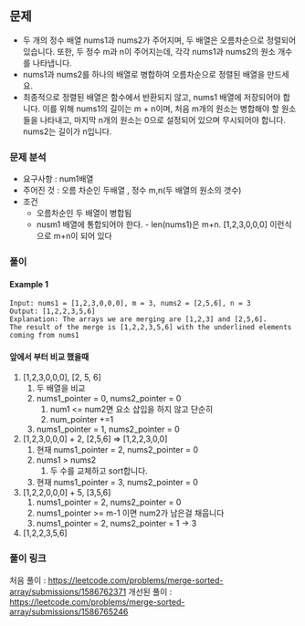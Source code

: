 ## 문제

- 두 개의 정수 배열 nums1과 nums2가 주어지며, 두 배열은 오름차순으로 정렬되어 있습니다. 또한, 두 정수 m과 n이 주어지는데, 각각 nums1과 nums2의 원소 개수를 나타냅니다.
- nums1과 nums2를 하나의 배열로 병합하여 오름차순으로 정렬된 배열을 만드세요.
- 최종적으로 정렬된 배열은 함수에서 반환되지 않고, nums1 배열에 저장되어야 합니다. 이를 위해 nums1의 길이는 m + n이며, 처음 m개의 원소는 병합해야 할 원소들을 나타내고, 마지막 n개의 원소는
  0으로 설정되어 있으며 무시되어야 합니다. nums2는 길이가 n입니다.

### 문제 분석

- 요구사항 : num1배열
- 주어진 것 : 오름 차순인 두배열 , 정수 m,n(두 배열의 원소의 갯수)
- 조건
    - 오름차순인 두 배열이 병합됨
    - nusm1 배열에 통합되어야 한다. - len(nums1)은 m+n. [1,2,3,0,0,0] 이런식으로 m+n이 되어 있다

### 풀이

#### Example 1

~~~text
Input: nums1 = [1,2,3,0,0,0], m = 3, nums2 = [2,5,6], n = 3
Output: [1,2,2,3,5,6]
Explanation: The arrays we are merging are [1,2,3] and [2,5,6].
The result of the merge is [1,2,2,3,5,6] with the underlined elements coming from nums1
~~~

#### 앞에서 부터 비교 했을때
1. [1,2,3,0,0,0], [2, 5, 6]
    1. 두 배열을 비교
    2. nums1_pointer = 0, nums2_pointer = 0
        1. num1 <= num2면 요소 삽입을 하지 않고 단순히
        2. num_pointer +=1
    3. nums1_pointer = 1, nums2_pointer = 0
2. [1,2,3,0,0,0] + 2, [2,5,6] => [1,2,2,3,0,0]
    1. 현재 nums1_pointer = 2, nums2_pointer = 0
    2. nums1 > nums2
        1. 두 수를 교체하고 sort합니다.
   3. 현재 nums1_pointer = 3, nums2_pointer = 0
3. [1,2,2,0,0,0] + 5, [3,5,6]
    1. nums1_pointer = 2, nums2_pointer = 0
    2. nums1_pointer >= m-1 이면 num2가 남은걸 채웁니다
    3. nums1_pointer = 2, nums2_pointer = 1 -> 3
4. [1,2,2,3,5,6]

### 풀이 링크

처음 풀이 : https://leetcode.com/problems/merge-sorted-array/submissions/1586762371
개선된 풀이 : https://leetcode.com/problems/merge-sorted-array/submissions/1586765246